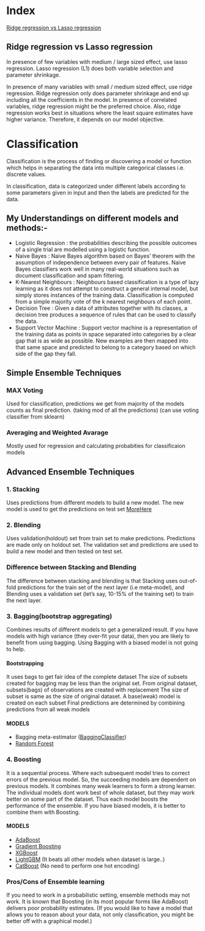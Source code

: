 # Index

[Ridge regression vs Lasso regression](#Ridge-regression-vs-Lasso-regression)

## Ridge regression vs Lasso regression

In presence of few variables with medium / large sized effect, use lasso regression.
Lasso regression (L1) does both variable selection and parameter shrinkage.

In presence of many variables with small / medium sized effect, use ridge regression.
Ridge regression only does parameter shrinkage and end up including all the coefficients in the model.
In presence of correlated variables, ridge regression might be the preferred choice. Also, ridge regression works best in situations where the least square estimates have higher variance. Therefore, it depends on our model objective.

# Classification

Classification is the process of finding or discovering a model or function which helps in separating the data into multiple categorical classes i.e. discrete values.

In classification, data is categorized under different labels according to some parameters given in input and then the labels are predicted for the data.

## My Understandings on different models and methods:-

* Logistic Regression :
the probabilities describing the possible outcomes of a single trial are modelled using a logistic function.
* Naive Bayes :
Naive Bayes algorithm based on Bayes’ theorem with the assumption of independence between every pair of features. Naive Bayes classifiers work well in many real-world situations such as document classification and spam filtering.
* K-Nearest Neighbours :
Neighbours based classification is a type of lazy learning as it does not attempt to construct a general internal model, but simply stores instances of the training data. Classification is computed from a simple majority vote of the k nearest neighbours of each point.
* Decision Tree :
Given a data of attributes together with its classes, a decision tree produces a sequence of rules that can be used to classify the data.
* Support Vector Machine :
Support vector machine is a representation of the training data as points in space separated into categories by a clear gap that is as wide as possible. New examples are then mapped into that same space and predicted to belong to a category based on which side of the gap they fall.

## Simple Ensemble Techniques

### MAX Voting

Used for classification, predictions we get from majority of the models counts as final prediction.
(taking mod of all the predictions) (can use voting classifier from sklearn)

### Averaging and Weighted Avarage

Mostly used for regression and calculating probabities for classificaion models

## Advanced Ensemble Techniques

### 1. Stacking

Uses predictions from different models to build a new model. The new model is used to get the predictions on test set 
[MoreHere](https://machinelearningmastery.com/stacking-ensemble-machine-learning-with-python/)

### 2. Blending

Uses validation(holdout) set from train set to make predictions. Predictions are made only on holdout set.
The validation set and predictions are used to build a new model and then tested on test set.

### Difference between Stacking and Blending

The difference between stacking and blending is that Stacking uses out-of-fold predictions for the train set of the next layer (i.e meta-model), and Blending uses a validation set (let’s say, 10-15% of the training set) to train the next layer.

### 3. Bagging(bootstrap aggregating)

Combines results of different models to get a generalized result.
If you have models with high variance (they over-fit your data), then you are likely to benefit from using bagging. 
Using Bagging with a biased model is not going to help.

#### Bootstrapping

It uses bags to get fair idea of the complete dataset
The size of subsets created for bagging may be less than the original set.
From original dataset, subsets(bags) of observations are created with replacement
The size of subset is same as the size of original dataset.
A base(weak) model is created on each subset
Final predictions are determined by combining predictions from all weak models

#### MODELS

* Bagging meta-estimator ([BaggingClassifier](https://scikit-learn.org/stable/modules/generated/sklearn.ensemble.BaggingClassifier.html))
* [Random Forest](https://scikit-learn.org/stable/modules/generated/sklearn.ensemble.RandomForestClassifier.html)

### 4. Boosting

It is a sequential process. Where each subsequent model tries to correct errors of the previous model.
So, the succeeding models are dependent on previous models.
It combines many weak learners to form a strong learner.
The individual models dont work best of whole dataset, but they may work better on some part of the dataset. Thus each model boosts the performance of the ensemble.
If you have biased models, it is better to combine them with Boosting.

#### MODELS

* [AdaBoost](https://scikit-learn.org/stable/modules/generated/sklearn.ensemble.AdaBoostClassifier.html)
* [Gradient Boosting](https://scikit-learn.org/stable/modules/generated/sklearn.ensemble.GradientBoostingClassifier.html)
* [XGBoost](https://xgboost.readthedocs.io/en/latest/)
* [LightGBM](https://lightgbm.readthedocs.io/en/latest/) (It beats all other models when dataset is large..)
* [CatBoost](https://catboost.ai/docs/concepts/python-reference_parameters-list.html) (No need to perform one hot encoding)

### Pros/Cons of Ensemble learning

If you need to work in a probabilistic setting, ensemble methods may not work. It is known that Boosting (in its most popular forms like AdaBoost) delivers poor probability estimates.
(If you would like to have a model that allows you to reason about your data, not only classification, you might be better off with a graphical model.)
